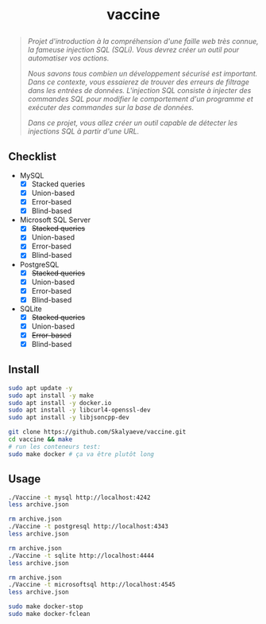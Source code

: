 # <p align="center">vaccine</p>
> *Projet d'introduction à la compréhension d'une faille web très connue, la fameuse injection SQL (SQLi). Vous devrez créer un outil pour automatiser vos actions.*
>
> *Nous savons tous combien un développement sécurisé est important. Dans ce contexte, vous essaierez de trouver des erreurs de filtrage dans les entrées de données. L'injection SQL consiste à injecter des commandes SQL pour modifier le comportement d'un programme et exécuter des commandes sur la base de données.*
>
> *Dans ce projet, vous allez créer un outil capable de détecter les injections SQL à partir d'une URL.*

## Checklist
- MySQL
    * [x] Stacked queries
    * [x] Union-based
    * [x] Error-based
    * [x] Blind-based
- Microsoft SQL Server
    * [x] ~~Stacked queries~~
    * [x] Union-based
    * [x] Error-based
    * [x] Blind-based
- PostgreSQL
    * [x] ~~Stacked queries~~
    * [x] Union-based
    * [x] Error-based
    * [x] Blind-based
- SQLite
    * [x] ~~Stacked queries~~
    * [x] Union-based
    * [x] ~~Error-based~~
    * [x] Blind-based

## Install
```bash
sudo apt update -y
sudo apt install -y make
sudo apt install -y docker.io
sudo apt install -y libcurl4-openssl-dev
sudo apt install -y libjsoncpp-dev
```
```bash
git clone https://github.com/Skalyaeve/vaccine.git
cd vaccine && make
# run les conteneurs test:
sudo make docker # ça va être plutôt long
```

## Usage
```bash
./Vaccine -t mysql http://localhost:4242
less archive.json
```
```bash
rm archive.json
./Vaccine -t postgresql http://localhost:4343
less archive.json
```
```bash
rm archive.json
./Vaccine -t sqlite http://localhost:4444
less archive.json
```
```bash
rm archive.json
./Vaccine -t microsoftsql http://localhost:4545
less archive.json
```
```bash
sudo make docker-stop
sudo make docker-fclean
```

